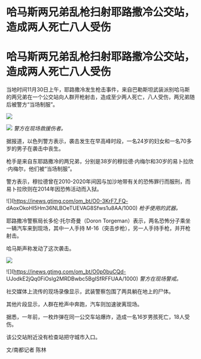 # 哈马斯两兄弟乱枪扫射耶路撒冷公交站，造成两人死亡八人受伤

# 哈马斯两兄弟乱枪扫射耶路撒冷公交站，造成两人死亡八人受伤

当地时间11月30日上午，耶路撒冷发生枪击事件，来自巴勒斯坦武装派别哈马斯的两兄弟在一个公交站向人群开枪射击，造成至少两人死亡，八人受伤，两兄弟随后被警方“当场制服”。

![](https://inews.gtimg.com/om_bt/ODcPidTDZEGCFbbyGKYRDt6rxu2CgqaI9ZG5WkSueRYWoAA/1000)

![](https://inews.gtimg.com/om_bt/ObvHcDk8ZiXSD7ixmQYRwzC1WBsx_QS8x0sxpUsgx_eaQAA/1000)
_警方在现场救援伤者。_

据报道，以色列警方表示，袭击发生在早高峰时段，一名24岁的妇女和一名70多岁的男子在袭击中丧生。

枪手是来自东耶路撒冷的两兄弟，分别是38岁的穆拉德·内梅尔和30岁的易卜拉欣·内梅尔，他们被“当场制服”。

警方表示，穆拉德曾在2010-2020年间因与加沙地带有关的恐怖罪行而服刑，而易卜拉欣则在2014年因恐怖活动而入狱。

![](https://inews.gtimg.com/om_bt/O0-3KrF7_FQ-
dAoxOkoHI5Hm36NLBOeTUEVAG8Sfws1u8AA/1000) _枪手使用的武器。_

耶路撒冷警察局长多伦·托尔奇曼（Doron Torgeman）表示，两名恐怖分子乘坐一辆汽车来到现场，其中一人手持
M-16（突击步枪），另一人手持手枪，并开枪射击。

哈马斯声称发动了这次袭击。

![](https://inews.gtimg.com/om_bt/Oa_7OTC5qJ1vKn5nwhMlnLwMnV8hSJi6EQk8rUG0cxS90AA/1000)

![](https://inews.gtimg.com/om_bt/O0p0buCQd-
UJodkE2jQq0FiOslg2MRDBwbc5BgISfRFFUAA/1000) _警方在现场警戒。_

社交媒体上流传的现场录像显示，武装警察包围了两具躺在地上的尸体。

其他片段显示，人群在枪声中奔跑，汽车则加速驶离现场。

据悉，一年前，一枚炸弹在同一公交车站爆炸，造成一名16岁男孩死亡，18人受伤。

该公交站附近没有检查站把守城市入口。

文/南都记者 陈林

